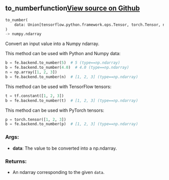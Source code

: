 ## to_number<span class="tag">function</span><a class="sourcelink" href=https://github.com/fastestimator/fastestimator/blob/r1.2/fastestimator/util/util.py/#L839-L875>View source on Github</a>
```python
to_number(
	data: Union[tensorflow.python.framework.ops.Tensor, torch.Tensor, numpy.ndarray, int, float]
)
-> numpy.ndarray
```
Convert an input value into a Numpy ndarray.

This method can be used with Python and Numpy data:
```python
b = fe.backend.to_number(5)  # 5 (type==np.ndarray)
b = fe.backend.to_number(4.0)  # 4.0 (type==np.ndarray)
n = np.array([1, 2, 3])
b = fe.backend.to_number(n)  # [1, 2, 3] (type==np.ndarray)
```

This method can be used with TensorFlow tensors:
```python
t = tf.constant([1, 2, 3])
b = fe.backend.to_number(t)  # [1, 2, 3] (type==np.ndarray)
```

This method can be used with PyTorch tensors:
```python
p = torch.tensor([1, 2, 3])
b = fe.backend.to_number(p)  # [1, 2, 3] (type==np.ndarray)
```


<h3>Args:</h3>


* **data**: The value to be converted into a np.ndarray. 

<h3>Returns:</h3>

<ul class="return-block"><li>    An ndarray corresponding to the given <code>data</code>.</li></ul>

